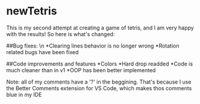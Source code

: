 # newTetris
This is my second attempt at creating a game of tetris, and I am very happy with the results!
So here is what's changed:

##Bug fixes: \n
*Clearing lines behavior is no longer wrong
*Rotation related bugs have been fixed

##Code improvements and features
*Colors
*Hard drop readded
*Code is much cleaner than in v1
*OOP has been better implemented

Note: all of my comments have a '?' in the beggining.
That's because I use the Better Comments extension for VS Code, which makes thos comments blue in my IDE
